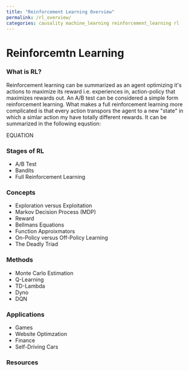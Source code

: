 ```yaml
---
title: "Reinforcement Learning Overview"
permalink: /rl_overview/
categories: causality machine_learning reinforcement_learning rl
---
```


# Reinforcemtn Learning

### What is RL?

Reinforcement learning can be summarized as an agent optimizing it's actions to maximize its reward i.e. experiences in, action-policy that maximizes rewards out. An A/B test can be considered a simple form reinforcement learning. What makes a full reinforcement learning more complicated is that every action transpors the agent to a new "state" in which a simlar action my have totally different rewards. It can be summarized in the following equstion:

EQUATION

### Stages of RL
* A/B Test
* Bandits
* Full Reinforcement Learning

### Concepts
* Exploration versus Exploitation
* Markov Decision Process (MDP)
* Reward
* Bellmans Equations
* Function Approixmators
* On-Policy versus Off-Policy Learning
* The Deadly Triad

### Methods
* Monte Carlo Estimation
* Q-Learning
* TD-Lambda
* Dyno
* DQN

### Applications
* Games
* Website Optimzation
* Finance
* Self-Driving Cars

### Resources 

